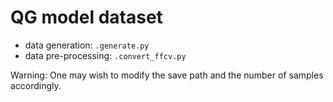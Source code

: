 # QG model dataset

* data generation: `.generate.py`
* data pre-processing: `.convert_ffcv.py`

Warning: One may wish to modify the save path and the number of samples accordingly.
